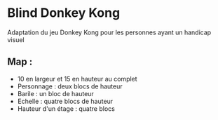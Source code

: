 # Blind Donkey Kong
Adaptation du jeu Donkey Kong pour les personnes ayant un handicap visuel

## Map :

- 10 en largeur et 15 en hauteur au complet
- Personnage : deux blocs de hauteur
- Barile : un bloc de hauteur
- Echelle : quatre blocs de hauteur
- Hauteur d'un étage : quatre blocs

##
